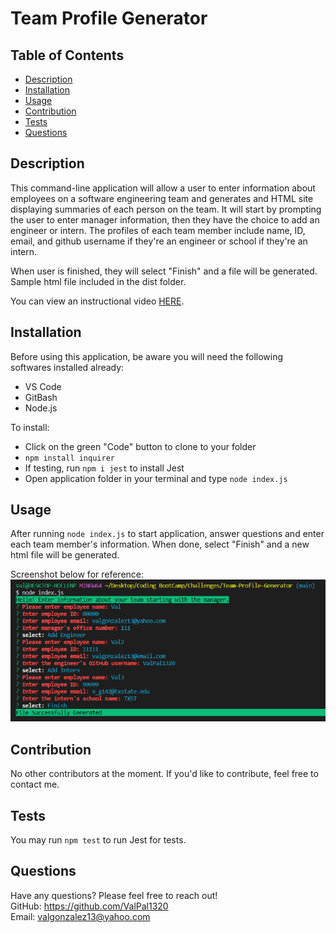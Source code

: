 # Team Profile Generator

## Table of Contents
  * [Description](#description)
  * [Installation](#installation)
  * [Usage](#usage)
  * [Contribution](#contribute)
  * [Tests](#tests)
  * [Questions](#questions)

## Description
This command-line application will allow a user to enter information about employees on a software engineering team and generates and HTML site displaying summaries of each person on the team. It will start by prompting the user to enter manager information, then they have the choice to add an engineer or intern. The profiles of each team member include name, ID, email, and github username if they're an engineer or school if they're an intern.

When user is finished, they will select "Finish" and a file will be generated. Sample html file included in the dist folder.

You can view an instructional video [HERE](https://drive.google.com/file/d/1OjJ5KF2vCd87ZWePptaHF-ihjCsmp05e/view).

## Installation
 Before using this application, be aware you will need the following softwares installed already: 
  * VS Code 
  * GitBash 
  * Node.js

To install:
  - Click on the green "Code" button to clone to your folder 
  - `npm install inquirer`
  - If testing, run `npm i jest` to install Jest
  - Open application folder in your terminal and type `node index.js`

## Usage
After running `node index.js` to start application, answer questions and enter each team member's information. When done, select "Finish" and a new html file will be generated. 

Screenshot below for reference:
  ![Team Profile Generator](./img/Team-Profile-Generator-Screenshot.PNG)

## Contribution
No other contributors at the moment. If you'd like to contribute, feel free to contact me.

## Tests
You may run `npm test` to run Jest for tests.

## Questions
Have any questions? Please feel free to reach out!  
GitHub: https://github.com/ValPal1320  
Email: valgonzalez13@yahoo.com